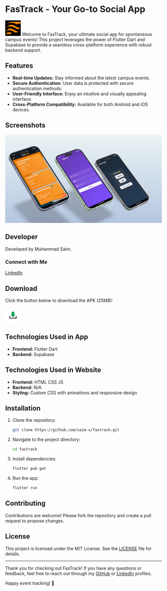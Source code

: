 # FasTrack - Your Go-to Social App

<img src="media/logo.png" alt="FasTrack Logo" width="50">
Welcome to FasTrack, your ultimate social app for spontaneous campus events! This project leverages the power of Flutter Dart and Supabase to provide a seamless cross-platform experience with robust backend support.

## Features

- **Real-time Updates:** Stay informed about the latest campus events.
- **Secure Authentication:** User data is protected with secure authentication methods.
- **User-Friendly Interface:** Enjoy an intuitive and visually appealing interface.
- **Cross-Platform Compatibility:** Available for both Android and iOS devices.

## Screenshots

![App Screenshot](media/screenshot.png)

## Developer

Developed by Muhammad Saim.

### Connect with Me
[LinkedIn](https://linkedin.com/in/contactsaim)

## Download

Click the button below to download the APK (25MB):

<img src="media/download_buttonn.png" alt="Download APK" width="50">

## Technologies Used in App

- **Frontend:** Flutter Dart
- **Backend:** Supabase

## Technologies Used in Website

- **Frontend:** HTML CSS JS
- **Backend:** N/A
- **Styling:** Custom CSS with animations and responsive design



## Installation

1. Clone the repository:
    ```sh
    git clone https://github.com/saim-x/fastrack.git
    ```
2. Navigate to the project directory:
    ```sh
    cd fastrack
    ```
3. Install dependencies:
    ```sh
    flutter pub get
    ```
4. Run the app:
    ```sh
    flutter run
    ```

## Contributing

Contributions are welcome! Please fork the repository and create a pull request to propose changes.

## License

This project is licensed under the MIT License. See the [LICENSE](LICENSE) file for details.

---

Thank you for checking out FasTrack! If you have any questions or feedback, feel free to reach out through my [GitHub](https://github.com/saim-x) or [LinkedIn](https://linkedin.com/in/contactsaim) profiles.

Happy event tracking! 🚀
